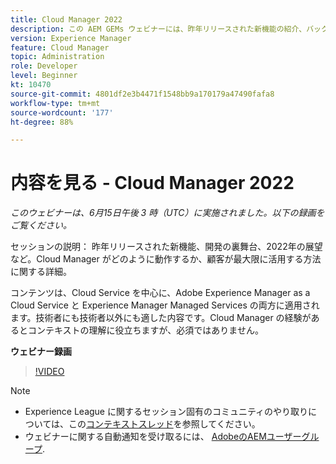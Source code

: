 ```yaml
---
title: Cloud Manager 2022
description: この AEM GEMs ウェビナーには、昨年リリースされた新機能の紹介、バックグラウンドでの更新に関するプレゼンテーションとデモが含まれます。
version: Experience Manager
feature: Cloud Manager
topic: Administration
role: Developer
level: Beginner
kt: 10470
source-git-commit: 4801df2e3b4471f1548bb9a170179a47490fafa8
workflow-type: tm+mt
source-wordcount: '177'
ht-degree: 88%

---
```



# 内容を見る - Cloud Manager 2022

*このウェビナーは、6月15日午後 3 時（UTC）に実施されました。以下の録画をご覧ください。*

セッションの説明：
昨年リリースされた新機能、開発の裏舞台、2022年の展望など。Cloud Manager がどのように動作するか、顧客が最大限に活用する方法に関する詳細。  

コンテンツは、Cloud Service を中心に、Adobe Experience Manager as a Cloud Service と Experience Manager Managed Services の両方に適用されます。技術者にも技術者以外にも適した内容です。Cloud Manager の経験があるとコンテキストの理解に役立ちますが、必須ではありません。

**ウェビナー録画**

>[!VIDEO](https://video.tv.adobe.com/v/343876)

>[!NOTE]
>
>* Experience League に関するセッション固有のコミュニティのやり取りについては、この[コンテキストスレッド](https://adobe.ly/3O0rdzd)を参照してください。
>* ウェビナーに関する自動通知を受け取るには、 [AdobeのAEMユーザーグループ](https://aem-augs.adobe.com/).

